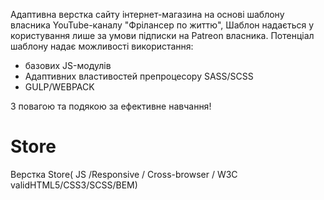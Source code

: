 Адаптивна верстка сайту інтернет-магазина на основі шаблону власника  YouTube-каналу "Фрілансер по життю",
Шаблон надається у користування лише за умови підписки на Patreon власника.
Потенціал шаблону надає можливості використання:
- базових JS-модулів 
- Aдаптивних властивостей препроцесору SASS/SCSS
- GULP/WEBPACK

З повагою та подякою за ефективне навчання! 

# Store
Верстка Store( JS /Responsive / Cross-browser / W3C validHTML5/CSS3/SCSS/BEM)
